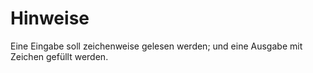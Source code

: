 # Hinweise

Eine Eingabe soll zeichenweise gelesen werden; und eine Ausgabe mit Zeichen gefüllt werden.
